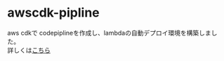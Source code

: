 # awscdk-pipline

aws cdkで codepiplineを作成し、lambdaの自動デプロイ環境を構築しました。  
詳しくは[こちら](https://semigeek-dev.hatenablog.com/entry/2019/10/22/230239)
